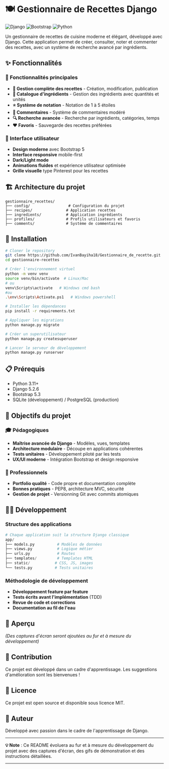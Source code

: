 # 🍽️ Gestionnaire de Recettes Django

![Django](https://img.shields.io/badge/Django-5.2.6-green.svg)
![Bootstrap](https://img.shields.io/badge/Bootstrap-5.3-blue.svg)
![Python](https://img.shields.io/badge/Python-3.11+-yellow.svg)

Un gestionnaire de recettes de cuisine moderne et élégant, développé avec Django. Cette application permet de créer, consulter, noter et commenter des recettes, avec un système de recherche avancé par ingrédients.

## ✨ Fonctionnalités

### 🎯 Fonctionnalités principales
- **📖 Gestion complète des recettes** - Création, modification, publication
- **🥕 Catalogue d'ingrédients** - Gestion des ingrédients avec quantités et unités
- **⭐ Système de notation** - Notation de 1 à 5 étoiles
- **💬 Commentaires** - Système de commentaires modéré
- **🔍 Recherche avancée** - Recherche par ingrédients, catégories, temps
- **❤️ Favoris** - Sauvegarde des recettes préférées

### 🎨 Interface utilisateur
- **Design moderne** avec Bootstrap 5
- **Interface responsive** mobile-first
- **Dark/Light mode** 
- **Animations fluides** et expérience utilisateur optimisée
- **Grille visuelle** type Pinterest pour les recettes

## 🏗️ Architecture du projet

```
gestionnaire_recettes/
├── config/                 # Configuration du projet
├── recipes/               # Application recettes
├── ingredients/           # Application ingrédients  
├── profiles/              # Profils utilisateurs et favoris
├── comments/              # Système de commentaires
```

## 🚀 Installation

```bash
# Cloner le repository
git clone https://github.com/IvanBayiha18/Gestionnaire_de_recette.git
cd gestionnaire-recettes

# Créer l'environnement virtuel
python -m venv venv
source venv/bin/activate  # Linux/Mac
# ou
venv\Scripts\activate   # Windows cmd bash
#ou
.\env\Scripts\Activate.ps1   # Windows powershell

# Installer les dépendances
pip install -r requirements.txt

# Appliquer les migrations
python manage.py migrate

# Créer un superutilisateur
python manage.py createsuperuser

# Lancer le serveur de développement
python manage.py runserver
```

## 📋 Prérequis

- Python 3.11+
- Django 5.2.6
- Bootstrap 5.3
- SQLite (développement) / PostgreSQL (production)

## 🎯 Objectifs du projet

### 🎓 Pédagogiques
- **Maîtrise avancée de Django** - Modèles, vues, templates
- **Architecture modulaire** - Découpe en applications cohérentes
- **Tests unitaires** - Développement piloté par les tests
- **UX/UI moderne** - Intégration Bootstrap et design responsive

### 💼 Professionnels  
- **Portfolio qualité** - Code propre et documentation complète
- **Bonnes pratiques** - PEP8, architecture MVC, sécurité
- **Gestion de projet** - Versionning Git avec commits atomiques

## 👩‍💻 Développement

### Structure des applications
```python
# Chaque application suit la structure Django classique
app/
├── models.py          # Modèles de données
├── views.py           # Logique métier
├── urls.py            # Routes
├── templates/         # Templates HTML
├── static/           # CSS, JS, images
└── tests.py          # Tests unitaires
```

### Méthodologie de développement
- **Développement feature par feature**
- **Tests écrits avant l'implémentation** (TDD)
- **Revue de code et corrections**
- **Documentation au fil de l'eau**

## 📸 Aperçu

*(Des captures d'écran seront ajoutées au fur et à mesure du développement)*

## 🤝 Contribution

Ce projet est développé dans un cadre d'apprentissage. Les suggestions d'amélioration sont les bienvenues !

## 📝 Licence

Ce projet est open source et disponible sous licence MIT.

## 👤 Auteur

Développé avec passion dans le cadre de l'apprentissage de Django.

---

**💡 Note** : Ce README évoluera au fur et à mesure du développement du projet avec des captures d'écran, des gifs de démonstration et des instructions détaillées.

---
